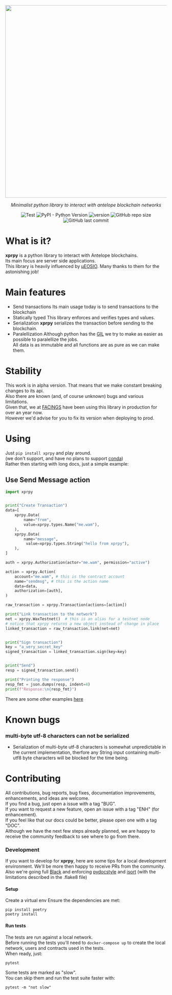 <div align="center">
    
<p align="center">
  <img width="600" src="https://miro.medium.com/max/1400/1*5KEvJB1UBBsk_1ZTBtJfJA.png">
</p>
    
*Minimalist python library to interact with antelope blockchain networks*
 
![Test](https://github.com/FACINGS/xprpy/actions/workflows/main_workflow.yml/badge.svg)
![PyPI - Python Version](https://img.shields.io/pypi/pyversions/xprpy)
![version](https://img.shields.io/pypi/v/xprpy)
![GitHub repo size](https://img.shields.io/github/repo-size/facings/xprpy)
![GitHub last commit](https://img.shields.io/github/last-commit/facings/xprpy)

</div>

# What is it?
**xprpy** is a python library to interact with Antelope blockchains.  
Its main focus are server side applications.  
This library is heavily influenced by [µEOSIO](https://github.com/EOSArgentina/ueosio). Many thanks to them for the astonishing job!  


# Main features
- Send transactions
Its main usage today is to send transactions to the blockchain
- Statically typed
This library enforces and verifies types and values.
- Serialization
**xprpy** serializes the transaction before sending to the blockchain. 
- Paralellization
Although python has the [GIL](https://realpython.com/python-gil/) we try to make as easier as possible to paralellize the jobs.  
All data is as immutable and all functions are as pure as we can make them.  


# Stability
This work is in alpha version. That means that we make constant breaking changes to its api.  
Also there are known (and, of course unknown) bugs and various limitations.  
Given that, we at [FACINGS](https://facings.io/) have been using this library in production for over an year now.  
However we'd advise for you to fix its version when deploying to prod.  


# Using
Just `pip install xprpy` and play around.  
(we don't support, and have no plans to support [conda](https://docs.conda.io/en/latest/))  
Rather then starting with long docs, just a simple example:  


## Use Send Message action
```python
import xprpy


print("Create Transaction")
data=[
    xprpy.Data(
        name="from",
        value=xprpy.types.Name("me.wam"), 
    ),
    xprpy.Data(
        name="message",
         value=xprpy.types.String("hello from xprpy"),
    ),
]

auth = xprpy.Authorization(actor="me.wam", permission="active")

action = xprpy.Action(
    account="me.wam", # this is the contract account
    name="sendmsg", # this is the action name
    data=data,
    authorization=[auth],
)

raw_transaction = xprpy.Transaction(actions=[action])

print("Link transaction to the network")
net = xprpy.WaxTestnet()  # this is an alias for a testnet node
# notice that xprpy returns a new object instead of change in place
linked_transaction = raw_transaction.link(net=net)


print("Sign transaction")
key = "a_very_secret_key"
signed_transaction = linked_transaction.sign(key=key)


print("Send")
resp = signed_transaction.send()

print("Printing the response")
resp_fmt = json.dumps(resp, indent=4)
print(f"Response:\n{resp_fmt}")
```

There are some other examples [here](./examples)


# Known bugs
### multi-byte utf-8 characters can not be serialized
- Serialization of multi-byte utf-8 characters is somewhat unpredictable in the current implementation, therfore any String input containing multi-utf8 byte characters will be blocked for the time being.


# Contributing
All contributions, bug reports, bug fixes, documentation improvements, enhancements, and ideas are welcome.  
If you find a bug, just open a issue with a tag "BUG".  
If you want to request a new feature, open an issue with a tag "ENH" (for enhancement).  
If you feel like that our docs could be better, please open one with a tag "DOC".  
Although we have the next few steps already planned, we are happy to receive the community feedback to see where to go from there.  


### Development
If you want to develop for **xprpy**, here are some tips for a local development environment.
We'll be more then happy to receive PRs from the community.
Also we're going full [Black](https://black.readthedocs.io/en/stable/) and enforcing [pydocstyle](http://www.pydocstyle.org/en/stable/) and [isort](https://pypi.org/project/isort/) (with the limitations described in the .flake8 file)

#### Setup
Create a virtual env
Ensure the dependencies are met:
```
pip install poetry
poetry install
```

#### Run tests
The tests are run against a local network.  
Before running the tests you'll need to `docker-compose up` to create the local network, users and contracts used in the tests.  
When ready, just:
```
pytest
```
Some tests are marked as "slow".  
You can skip them and run the test suite faster with:
```
pytest -m "not slow"
```



